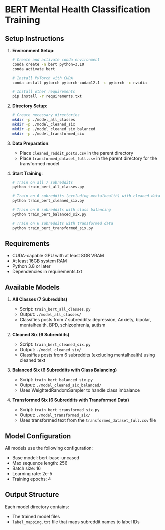 # BERT Mental Health Classification Training

## Setup Instructions

1. **Environment Setup**:
   ```bash
   # Create and activate conda environment
   conda create -n bert python=3.10
   conda activate bert

   # Install PyTorch with CUDA
   conda install pytorch pytorch-cuda=12.1 -c pytorch -c nvidia

   # Install other requirements
   pip install -r requirements.txt
   ```

2. **Directory Setup**:
   ```bash
   # Create necessary directories
   mkdir -p ./model_all_classes
   mkdir -p ./model_cleaned_six
   mkdir -p ./model_cleaned_six_balanced
   mkdir -p ./model_transformed_six
   ```

3. **Data Preparation**:
   - Place `cleaned_reddit_posts.csv` in the parent directory
   - Place `transformed_dataset_full.csv` in the parent directory for the transformed model

4. **Start Training**:
   ```bash
   # Train on all 7 subreddits
   python train_bert_all_classes.py

   # Train on 6 subreddits (excluding mentalhealth) with cleaned data
   python train_bert_cleaned_six.py

   # Train on 6 subreddits with class balancing
   python train_bert_balanced_six.py

   # Train on 6 subreddits with transformed data
   python train_bert_transformed_six.py
   ```

## Requirements

- CUDA-capable GPU with at least 8GB VRAM
- At least 16GB system RAM
- Python 3.8 or later
- Dependencies in requirements.txt

## Available Models

1. **All Classes (7 Subreddits)**
   - Script: `train_bert_all_classes.py`
   - Output: `./model_all_classes/`
   - Classifies posts from 7 subreddits: depression, Anxiety, bipolar, mentalhealth, BPD, schizophrenia, autism

2. **Cleaned Six (6 Subreddits)**
   - Script: `train_bert_cleaned_six.py`
   - Output: `./model_cleaned_six/`
   - Classifies posts from 6 subreddits (excluding mentalhealth) using cleaned text

3. **Balanced Six (6 Subreddits with Class Balancing)**
   - Script: `train_bert_balanced_six.py`
   - Output: `./model_cleaned_six_balanced/`
   - Uses WeightedRandomSampler to handle class imbalance

4. **Transformed Six (6 Subreddits with Transformed Data)**
   - Script: `train_bert_transformed_six.py`
   - Output: `./model_transformed_six/`
   - Uses transformed text from the `transformed_dataset_full.csv` file

## Model Configuration

All models use the following configuration:
- Base model: bert-base-uncased
- Max sequence length: 256
- Batch size: 16
- Learning rate: 2e-5
- Training epochs: 4

## Output Structure

Each model directory contains:
- The trained model files
- `label_mapping.txt` file that maps subreddit names to label IDs 